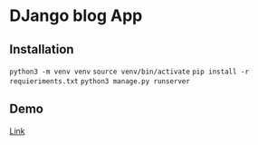 # DJango blog App

## Installation
`python3 -m venv venv`
`source venv/bin/activate`
`pip install -r requieriments.txt`
`python3 manage.py runserver`

## Demo
[Link](https://lit-eyrie-84987.herokuapp.com/)
